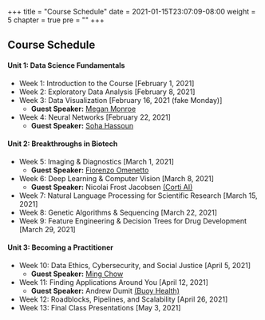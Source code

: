 +++
title = "Course Schedule"
date = 2021-01-15T23:07:09-08:00
weight = 5
chapter = true
pre = "<b></b>"
+++

## Course Schedule

#### Unit 1: Data Science Fundamentals
  - Week 1: Introduction to the Course [February 1, 2021]
  - Week 2: Exploratory Data Analysis [February 8, 2021]
  - Week 3: Data Visualization [February 16, 2021 (fake Monday)]
    - **Guest Speaker:** [Megan Monroe](https://engineering.tufts.edu/people/faculty/megan-monroe)
  - Week 4: Neural Networks [February 22, 2021]
    - **Guest Speaker:** [Soha Hassoun](https://engineering.tufts.edu/people/faculty/soha-hassoun)

#### Unit 2: Breakthroughs in Biotech
- Week 5: Imaging & Diagnostics [March 1, 2021]
  - **Guest Speaker:** [Fiorenzo Omenetto](https://engineering.tufts.edu/people/faculty/fiorenzo-omenetto)
- Week 6: Deep Learning & Computer Vision [March 8, 2021]
  - **Guest Speaker:** Nicolai Frost Jacobsen [(Corti AI)](https://www.linkedin.com/company/corti/)
- Week 7: Natural Language Processing for Scientific Research [March 15, 2021]
- Week 8: Genetic Algorithms & Sequencing [March 22, 2021]
- Week 9: Feature Engineering & Decision Trees for Drug Development [March 29, 2021]

#### Unit 3: Becoming a Practitioner
- Week 10: Data Ethics, Cybersecurity, and Social Justice [April 5, 2021]
  - **Guest Speaker:** [Ming Chow](https://engineering.tufts.edu/people/faculty/ming-chow)
- Week 11: Finding Applications Around You [April 12, 2021]
  - **Guest Speaker:** Andrew Dumit [(Buoy Health)](https://www.linkedin.com/company/buoyhealth/)
- Week 12: Roadblocks, Pipelines, and Scalability [April 26, 2021]
- Week 13: Final Class Presentations [May 3, 2021]